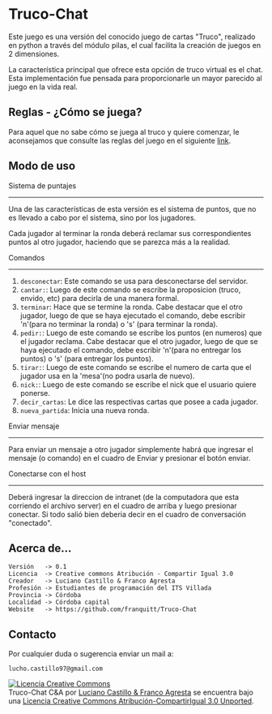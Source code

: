 Truco-Chat
==========

Este juego es una versión del conocido juego de cartas "Truco", realizado en python a través del módulo pilas, el cual facilita la creación de juegos en 2 dimensiones.

La característica principal que ofrece esta opción de truco virtual es el chat. Esta implementación fue pensada para proporcionarle un mayor parecido al juego en la vida real.


Reglas - ¿Cómo se juega?
------------------------

Para aquel que no sabe cómo se juega al truco y quiere comenzar, le aconsejamos que consulte las reglas del juego en el siguiente <a href="http://es.wikipedia.org/wiki/Truco_argentino">link</a>.


Modo de uso
-----------

Sistema de puntajes
*******************

Una de las características de esta versión es el sistema de puntos, que no es llevado a cabo por el sistema, sino por los jugadores.

Cada jugador al terminar la ronda deberá reclamar sus correspondientes puntos al otro jugador, haciendo que se parezca más a la realidad.


Comandos
********

1. ``desconectar``: Este comando se usa para desconectarse del servidor.
2. ``cantar:``: Luego de este comando se escribe la proposicion (truco, envido, etc) para decirla de una manera formal.
3. ``terminar``: Hace que se termine la ronda. Cabe destacar que el otro jugador, luego de que se haya ejecutado el comando, debe escribir 'n'(para no terminar la ronda) o 's' (para terminar la ronda).
4. ``pedir:``: Luego de este comando se escribe los puntos (en numeros) que el jugador reclama. Cabe destacar que el otro jugador, luego de que se haya ejecutado el comando, debe escribir 'n'(para no entregar los puntos) o 's' (para entregar los puntos).
5. ``tirar:``: Luego de este comando se escribe el numero de carta que el jugador  usa en la 'mesa'(no podra usarla de nuevo).
6. ``nick:``: Luego de este comando se escribe el nick que el usuario quiere ponerse.
7. ``decir_cartas``: Le dice las respectivas cartas que posee a cada jugador.
8. ``nueva_partida``: Inicia una nueva ronda.


Enviar mensaje
**************

Para enviar un mensaje a otro jugador simplemente habrá que ingresar el mensaje (o comando) en el cuadro de Enviar y presionar el botón enviar.


Conectarse con el host
**********************

Deberá ingresar la direccion de intranet (de la computadora que esta corriendo el archivo server) en el cuadro de arriba y luego presionar conectar. Si todo salió bien deberia decir en el cuadro de conversación "conectado".


Acerca de...
------------

    Versión   -> 0.1
    Licencia  -> Creative commons Atribución - Compartir Igual 3.0
    Creador   -> Luciano Castillo & Franco Agresta
    Profesión -> Estudiantes de programación del ITS Villada
    Provincia -> Córdoba
    Localidad -> Córdoba capital
    Website   -> https://github.com/franquitt/Truco-Chat


Contacto
--------

Por cualquier duda o sugerencia enviar un mail a:

    lucho.castillo97@gmail.com

<a rel="license" href="http://creativecommons.org/licenses/by-sa/3.0/deed.es"><img alt="Licencia Creative Commons" style="border-width:0" src="http://i.creativecommons.org/l/by-sa/3.0/88x31.png" /></a><br /><span xmlns:dct="http://purl.org/dc/terms/" property="dct:title">Truco-Chat C&A</span> por <a xmlns:cc="http://creativecommons.org/ns#" href="https://github.com/LuchoCastillo/PongC-A" property="cc:attributionName" rel="cc:attributionURL">Luciano Castillo & Franco Agresta</a> se encuentra bajo una <a rel="license" href="http://creativecommons.org/licenses/by-sa/3.0/deed.es">Licencia Creative Commons Atribución-CompartirIgual 3.0 Unported</a>.
